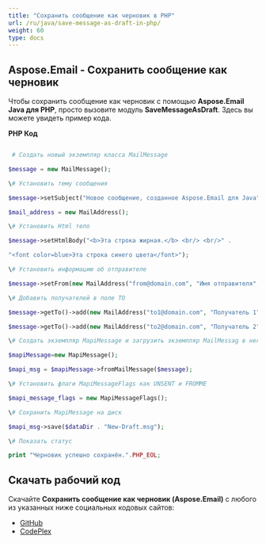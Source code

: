 ```yaml
---
title: "Сохранить сообщение как черновик в PHP"
url: /ru/java/save-message-as-draft-in-php/
weight: 60
type: docs
---
```


## **Aspose.Email - Сохранить сообщение как черновик**
Чтобы сохранить сообщение как черновик с помощью **Aspose.Email Java для PHP**, просто вызовите модуль **SaveMessageAsDraft**. Здесь вы можете увидеть пример кода.

**PHP Код**

``` php

 # Создать новый экземпляр класса MailMessage

$message = new MailMessage();

\# Установить тему сообщения

$message->setSubject("Новое сообщение, созданное Aspose.Email для Java");

$mail_address = new MailAddress();

\# Установить Html тело

$message->setHtmlBody("<b>Эта строка жирная.</b> <br/> <br/>" .

"<font color=blue>Эта строка синего цвета</font>");

\# Установить информацию об отправителе

$message->setFrom(new MailAddress("from@domain.com", "Имя отправителя", false));

\# Добавить получателей в поле TO

$message->getTo()->add(new MailAddress("to1@domain.com", "Получатель 1", false));

$message->getTo()->add(new MailAddress("to2@domain.com", "Получатель 2", false));

\# Создать экземпляр MapiMessage и загрузить экземпляр MailMessag в него

$mapiMessage=new MapiMessage();

$mapi_msg = $mapiMessage->fromMailMessage($message);

\# Установить флаги MapiMessageFlags как UNSENT и FROMME

$mapi_message_flags = new MapiMessageFlags();

\# Сохранить MapiMessage на диск

$mapi_msg->save($dataDir . "New-Draft.msg");

\# Показать статус

print "Черновик успешно сохранён.".PHP_EOL;

```
## **Скачать рабочий код**
Скачайте **Сохранить сообщение как черновик (Aspose.Email)** с любого из указанных ниже социальных кодовых сайтов:

- [GitHub](https://github.com/aspose-email/Aspose.Email-for-Java/blob/master/Plugins/Aspose_Email_Java_for_PHP/src/aspose/email/ProgrammingEmail/SaveMessageAsDraft.php)
- [CodePlex](https://archive.codeplex.com/?p=asposeemailjavaphp#src/aspose/email/ProgrammingEmail/SaveMessageAsDraft.php)
